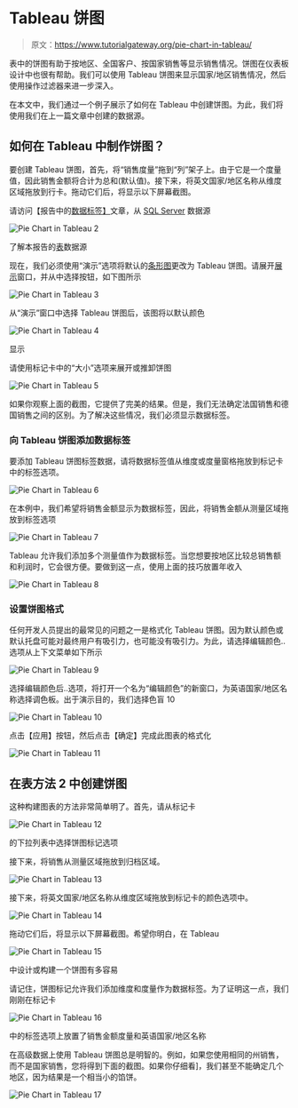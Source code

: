 # Tableau 饼图

> 原文：<https://www.tutorialgateway.org/pie-chart-in-tableau/>

表中的饼图有助于按地区、全国客户、按国家销售等显示销售情况。饼图在仪表板设计中也很有帮助。我们可以使用 Tableau 饼图来显示国家/地区销售情况，然后使用操作过滤器来进一步深入。

在本文中，我们通过一个例子展示了如何在 Tableau 中创建饼图。为此，我们将使用我们在上一篇文章中创建的数据源。

## 如何在 Tableau 中制作饼图？

要创建 Tableau 饼图，首先，将“销售度量”拖到“列”架子上。由于它是一个度量值，因此销售金额将合计为总和(默认值)。接下来，将英文国家/地区名称从维度区域拖放到行卡。拖动它们后，将显示以下屏幕截图。

请访问【报告中的[数据标签】](https://www.tutorialgateway.org/data-labels-in-tableau-reports/)文章，从 [SQL Server](https://www.tutorialgateway.org/sql/) 数据源

![Pie Chart in Tableau 2](img/429264020af9ca003fdad379ea439342.png)

了解本报告的[表](https://www.tutorialgateway.org/tableau/)数据源

现在，我们必须使用“演示”选项将默认的[条形图](https://www.tutorialgateway.org/bar-chart-in-tableau/)更改为 Tableau 饼图。请展开[展示](https://www.tutorialgateway.org/tableau-show-me/)窗口，并从中选择按钮，如下图所示

![Pie Chart in Tableau 3](img/4c4b9d5bf60b0465f964a6b07c6bd7b7.png)

从“演示”窗口中选择 Tableau 饼图后，该图将以默认颜色

![Pie Chart in Tableau 4](img/cb8c7fa6d2ee7a625224e7abec3a6482.png)

显示

请使用标记卡中的“大小”选项来展开或推卸饼图

![Pie Chart in Tableau 5](img/2b6c1633e06d9b9a4408f6bab19155fc.png)

如果你观察上面的截图，它提供了完美的结果。但是，我们无法确定法国销售和德国销售之间的区别。为了解决这些情况，我们必须显示数据标签。

### 向 Tableau 饼图添加数据标签

要添加 Tableau 饼图标签数据，请将数据标签值从维度或度量窗格拖放到标记卡中的标签选项。

![Pie Chart in Tableau 6](img/66459c208a40a06e1e5180f17b0250dd.png)

在本例中，我们希望将销售金额显示为数据标签，因此，将销售金额从测量区域拖放到标签选项

![Pie Chart in Tableau 7](img/109461da024cfebbcd9d079d785ce654.png)

Tableau 允许我们添加多个测量值作为数据标签。当您想要按地区比较总销售额和利润时，它会很方便。要做到这一点，使用上面的技巧放置年收入

![Pie Chart in Tableau 8](img/0f82b4e3ff9346594c10cec9451e91e1.png)

### 设置饼图格式

任何开发人员提出的最常见的问题之一是格式化 Tableau 饼图。因为默认颜色或默认托盘可能对最终用户有吸引力，也可能没有吸引力。为此，请选择编辑颜色..选项从上下文菜单如下所示

![Pie Chart in Tableau 9](img/fd24d1ca78c38fa73c4ea8b2db31092a.png)

选择编辑颜色后..选项，将打开一个名为“编辑颜色”的新窗口，为英语国家/地区名称选择调色板。出于演示目的，我们选择色盲 10

![Pie Chart in Tableau 10](img/a07ee63831e021fcdc2302c544e1bd01.png)

点击【应用】按钮，然后点击【确定】完成此图表的格式化

![Pie Chart in Tableau 11](img/6fdc317b1f92bf160d40bb065142ad3e.png)

## 在表方法 2 中创建饼图

这种构建图表的方法非常简单明了。首先，请从标记卡

![Pie Chart in Tableau 12](img/295877f216a9524439d4efe954555b67.png)

的下拉列表中选择饼图标记选项

接下来，将销售从测量区域拖放到归档区域。

![Pie Chart in Tableau 13](img/0acad344d3521dda7c08cea1856d6a1f.png)

接下来，将英文国家/地区名称从维度区域拖放到标记卡的颜色选项中。

![Pie Chart in Tableau 14](img/8c0cb2b4d8d0a52fc957c4cc9ab2ff21.png)

拖动它们后，将显示以下屏幕截图。希望你明白，在 Tableau

![Pie Chart in Tableau 15](img/bd5b0778efb60c6ba9ef483db1fe1cc1.png)

中设计或构建一个饼图有多容易

请记住，饼图标记允许我们添加维度和度量作为数据标签。为了证明这一点，我们刚刚在标记卡

![Pie Chart in Tableau 16](img/f51f134b7a4d20ac9e7a9201ccfce533.png)

中的标签选项上放置了销售金额度量和英语国家/地区名称

在高级数据上使用 Tableau 饼图总是明智的。例如，如果您使用相同的州销售，而不是国家销售，您将得到下面的截图。如果你仔细看]，我们甚至不能确定几个地区，因为结果是一个相当小的馅饼。

![Pie Chart in Tableau 17](img/b86a4912e4462d35d59ecc3c1e8054d9.png)